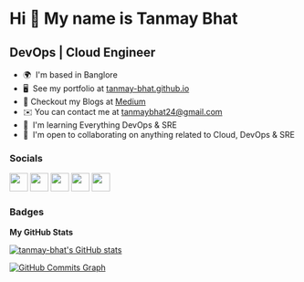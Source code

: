 Hi 👋 My name is Tanmay Bhat
============================

DevOps | Cloud Engineer
-----------------------

* 🌍  I'm based in Banglore
* 🖥️  See my portfolio at [tanmay-bhat.github.io](http://tanmay-bhat.github.io/)
* 📝  Checkout my Blogs at [Medium](https://tanmay-bhat.medium.com/)
* ✉️  You can contact me at [tanmaybhat24@gmail.com](mailto:tanmaybhat24@gmail.com)
* 🧠  I'm learning Everything DevOps & SRE
* 🤝  I'm open to collaborating on anything related to Cloud, DevOps & SRE


### Socials

<p align="left"> <a href="https://www.github.com/tanmay-bhat" target="_blank" rel="noreferrer"><img src="https://raw.githubusercontent.com/danielcranney/readme-generator/main/public/icons/socials/github.svg" width="32" height="32" /></a> <a href="https://tanmay-bhat" target="_blank" rel="noreferrer"><img src="https://raw.githubusercontent.com/danielcranney/readme-generator/main/public/icons/socials/hashnode.svg" width="32" height="32" /></a> <a href="https://www.linkedin.com/in/tanmay-bhat-024/" target="_blank" rel="noreferrer"><img src="https://raw.githubusercontent.com/danielcranney/readme-generator/main/public/icons/socials/linkedin.svg" width="32" height="32" /></a> <a href="http://www.medium.com/@tanmay-bhat" target="_blank" rel="noreferrer"><img src="https://raw.githubusercontent.com/danielcranney/readme-generator/main/public/icons/socials/medium.svg" width="32" height="32" /></a> <a href="https://www.twitter.com/Tanmaybhat98" target="_blank" rel="noreferrer"><img src="https://raw.githubusercontent.com/danielcranney/readme-generator/main/public/icons/socials/twitter.svg" width="32" height="32" /></a></p>

### Badges

<b>My GitHub Stats</b>

<a href="http://www.github.com/tanmay-bhat"><img src="https://github-readme-stats.vercel.app/api?username=tanmay-bhat&show_icons=true&hide=&count_private=true&title_color=0891b2&text_color=64748b&icon_color=0891b2&bg_color=1c1917&hide_border=true&show_icons=true" alt="tanmay-bhat's GitHub stats" /></a>

<a href="http://www.github.com/tanmay-bhat"><img src="https://activity-graph.herokuapp.com/graph?username=tanmay-bhat&bg_color=1c1917&color=64748b&line=0891b2&point=64748b&area_color=1c1917&area=true&hide_border=true&custom_title=GitHub%20Commits%20Graph" alt="GitHub Commits Graph" /></a>
